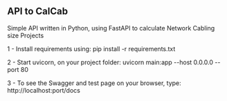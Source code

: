 API to CalCab
---
Simple API written in Python, using FastAPI to calculate Network Cabling size Projects

1 - Install requirements using: pip install -r requirements.txt

2 - Start uvicorn, on your project folder: uvicorn main:app --host 0.0.0.0 --port 80

3 - To see the Swagger and test page on your browser, type: http://localhost:port/docs